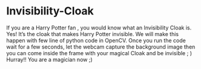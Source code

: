 # Invisibility-Cloak
If you are a Harry Potter fan , you would know what an Invisibility Cloak is. Yes! It’s the cloak that makes Harry Potter invisible. We will make this happen with few line of python code in OpenCV.
Once you run the code wait for a few seconds, let the webcam capture the background image then you can come inside the frame with your magical Cloak and be invisible ; )
Hurray!! You are a magician now ;)
